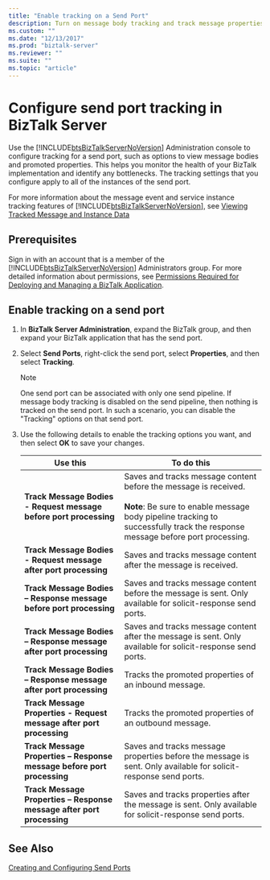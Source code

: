 ```yaml
---
title: "Enable tracking on a Send Port"
description: Turn on message body tracking and track message properties on a send port in BizTalk Server
ms.custom: ""
ms.date: "12/13/2017"
ms.prod: "biztalk-server"
ms.reviewer: ""
ms.suite: ""
ms.topic: "article"
---
```

# Configure send port tracking in BizTalk Server
Use the [!INCLUDE[btsBizTalkServerNoVersion](../includes/btsbiztalkservernoversion-md.md)] Administration console to configure tracking for a send port, such as options to view message bodies and promoted properties. This helps you monitor the health of your BizTalk implementation and identify any bottlenecks. The tracking settings that you configure apply to all of the instances of the send port.  
  
 For more information about the message event and service instance tracking features of [!INCLUDE[btsBizTalkServerNoVersion](../includes/btsbiztalkservernoversion-md.md)], see [Viewing Tracked Message and Instance Data](../core/viewing-tracked-message-and-instance-data.md)  
  
## Prerequisites  
Sign in with an account that is a member of the [!INCLUDE[btsBizTalkServerNoVersion](../includes/btsbiztalkservernoversion-md.md)] Administrators group. For more detailed information about permissions, see [Permissions Required for Deploying and Managing a BizTalk Application](../core/permissions-required-for-deploying-and-managing-a-biztalk-application.md).  
  
## Enable tracking on a send port  
  
1.  In **BizTalk Server Administration**, expand the BizTalk group, and then expand your BizTalk application that has the send port.  
  
2.  Select **Send Ports**, right-click the send port, select **Properties**, and then select **Tracking**.  
  
    > [!NOTE]
    >  One send port can be associated with only one send pipeline. If message body tracking is disabled on the send pipeline, then nothing is tracked on the send port. In such a scenario, you can disable the "Tracking" options on that send port.  
  
3.  Use the following details to enable the tracking options you want, and then select **OK** to save your changes.  
  
    |Use this|To do this|  
    |--------------|----------------|  
    |**Track Message Bodies - Request message before port processing**|Saves and tracks message content before the message is received. <br/><br/> **Note**: Be sure to enable message body pipeline tracking to successfully track the response message before port processing.|  
    |**Track Message Bodies - Request message after port processing**|Saves and tracks message content after the message is received.|  
    |**Track Message Bodies – Response message before port processing**|Saves and tracks message content before the message is sent. Only available for solicit-response send ports.|    
    |**Track Message Bodies – Response message after port processing**|Saves and tracks message content after the message is sent. Only available for solicit-response send ports.|  
    |**Track Message Bodies – Response message after port processing**|Tracks the promoted properties of an inbound message.|  
    |**Track Message Properties - Request message after port processing**|Tracks the promoted properties of an outbound message.|  
    |**Track Message Properties – Response message before port processing**|Saves and tracks message properties before the message is sent. Only available for solicit-response send ports.|   
    |**Track Message Properties – Response message after port processing**|Saves and tracks properties after the message is sent. Only available for solicit-response send ports.|   
  
## See Also  
 [Creating and Configuring Send Ports](../core/creating-and-configuring-send-ports.md)
